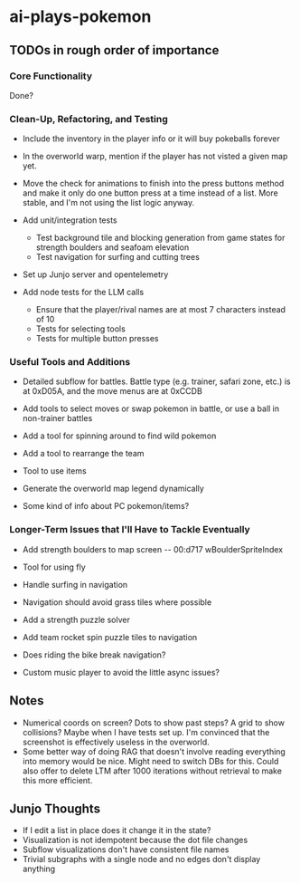 # ai-plays-pokemon

## TODOs in rough order of importance

### Core Functionality
Done?

### Clean-Up, Refactoring, and Testing
* Include the inventory in the player info or it will buy pokeballs forever
* In the overworld warp, mention if the player has not visted a given map yet.
* Move the check for animations to finish into the press buttons method and make it only do one button press at a time instead of a list. More stable, and I'm not using the list logic anyway.

* Add unit/integration tests
    * Test background tile and blocking generation from game states for strength boulders and seafoam elevation
    * Test navigation for surfing and cutting trees

* Set up Junjo server and opentelemetry

* Add node tests for the LLM calls
    * Ensure that the player/rival names are at most 7 characters instead of 10
    * Tests for selecting tools
    * Tests for multiple button presses

### Useful Tools and Additions
* Detailed subflow for battles. Battle type (e.g. trainer, safari zone, etc.) is at 0xD05A, and the move menus are at 0xCCDB
* Add tools to select moves or swap pokemon in battle, or use a ball in non-trainer battles

* Add a tool for spinning around to find wild pokemon
* Add a tool to rearrange the team
* Tool to use items
* Generate the overworld map legend dynamically
* Some kind of info about PC pokemon/items?

### Longer-Term Issues that I'll Have to Tackle Eventually
* Add strength boulders to map screen -- 00:d717 wBoulderSpriteIndex
* Tool for using fly
* Handle surfing in navigation
* Navigation should avoid grass tiles where possible
* Add a strength puzzle solver
* Add team rocket spin puzzle tiles to navigation
* Does riding the bike break navigation?

* Custom music player to avoid the little async issues?

## Notes
* Numerical coords on screen? Dots to show past steps? A grid to show collisions? Maybe when I have tests set up. I'm convinced that the screenshot is effectively useless in the overworld.
* Some better way of doing RAG that doesn't involve reading everything into memory would be nice. Might need to switch DBs for this. Could also offer to delete LTM after 1000 iterations without retrieval to make this more efficient.

## Junjo Thoughts
* If I edit a list in place does it change it in the state?
* Visualization is not idempotent because the dot file changes
* Subflow visualizations don't have consistent file names
* Trivial subgraphs with a single node and no edges don't display anything
